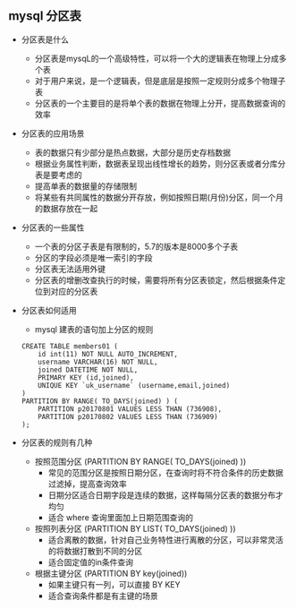 ## mysql 分区表

- 分区表是什么
    - 分区表是mysqL的一个高级特性，可以将一个大的逻辑表在物理上分成多个表
    - 对于用户来说，是一个逻辑表，但是底层是按照一定规则分成多个物理子表
    - 分区表的一个主要目的是将单个表的数据在物理上分开，提高数据查询的效率
- 分区表的应用场景
    - 表的数据只有少部分是热点数据，大部分是历史存档数据
    - 根据业务属性判断，数据表呈现出线性增长的趋势，则分区表或者分库分表是要考虑的
    - 提高单表的数据量的存储限制
    - 将某些有共同属性的数据分开存放，例如按照日期(月份)分区，同一个月的数据存放在一起
    
- 分区表的一些属性
    - 一个表的分区子表是有限制的，5.7的版本是8000多个子表
    - 分区的字段必须是唯一索引的字段
    - 分区表无法适用外键
    - 分区表的增删改查执行的时候，需要将所有分区表锁定，然后根据条件定位到对应的分区表
- 分区表如何适用
    - mysql 建表的语句加上分区的规则
    ```
    CREATE TABLE members01 (
        id int(11) NOT NULL AUTO_INCREMENT,
        username VARCHAR(16) NOT NULL,
        joined DATETIME NOT NULL,
        PRIMARY KEY (id,joined),
        UNIQUE KEY `uk_username` (username,email,joined)
    )
    PARTITION BY RANGE( TO_DAYS(joined) ) (
        PARTITION p20170801 VALUES LESS THAN (736908),
        PARTITION p20170802 VALUES LESS THAN (736909)
    );
    ```
- 分区表的规则有几种
    - 按照范围分区 (PARTITION BY RANGE( TO_DAYS(joined) ))
        - 常见的范围分区是按照日期分区，在查询时将不符合条件的历史数据过滤掉，提高查询效率
        - 日期分区适合日期字段是连续的数据，这样每隔分区表的数据分布才均匀
        - 适合 where 查询里面加上日期范围查询的
    - 按照列表分区 (PARTITION BY LIST( TO_DAYS(joined) ))
        - 适合离散的数据，针对自己业务特性进行离散的分区，可以非常灵活的将数据打散到不同的分区
        - 适合固定值的in条件查询
    - 根据主键分区 (PARTITION BY key(joined))
        - 如果主键只有一列，可以直接 BY KEY
        - 适合查询条件都是有主键的场景
